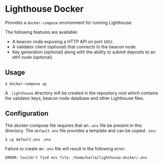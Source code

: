 # Lighthouse Docker

Provides a `docker-compose` environment for running Lighthouse.

The following features are available:

- A beacon node exposing a HTTP API on port `5052`.
- A validator client (optional) that connects to the beacon node.
- Key generation (optional) along with the ability to submit deposits to an
	eth1 node (optional).

## Usage

`$ docker-compose up`

A `.lighthouse` directory will be created in the repository root which contains
the validator keys, beacon node database and other Lighthouse files.

## Configuration

The docker-compose file requires that an `.env` file be present in this
directory. The `default.env` file provides a template and can be copied `.env`:

```bash
$ cp default.env .env
```

Failure to create an `.env` file will result in the following error:

```
ERROR: Couldn't find env file: /home/karlm/lighthouse-docker/.env
```
